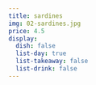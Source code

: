 ```yaml
---
title: sardines
img: 02-sardines.jpg
price: 4.5
display: 
  dish: false
  list-day: true
  list-takeaway: false
  list-drink: false
---
```

